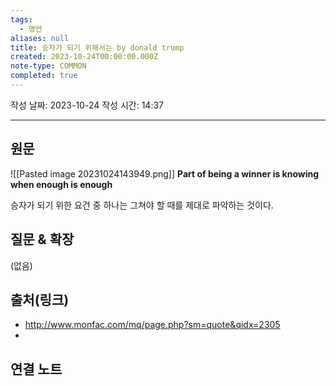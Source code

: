 ```yaml
---
tags:
  - 명언
aliases: null
title: 승자가 되기 위해서는 by donald trump
created: 2023-10-24T00:00:00.000Z
note-type: COMMON
completed: true
---
```

작성 날짜: 2023-10-24
작성 시간: 14:37



----
## 원문

![[Pasted image 20231024143949.png]]
**Part of being a winner is knowing when enough  is enough**

승자가 되기 위한 요건 중 하나는 그쳐야 할 때를 제대로 파악하는 것이다.


## 질문 & 확장

(없음)

## 출처(링크)
- http://www.monfac.com/mq/page.php?sm=quote&qidx=2305
- 

## 연결 노트










